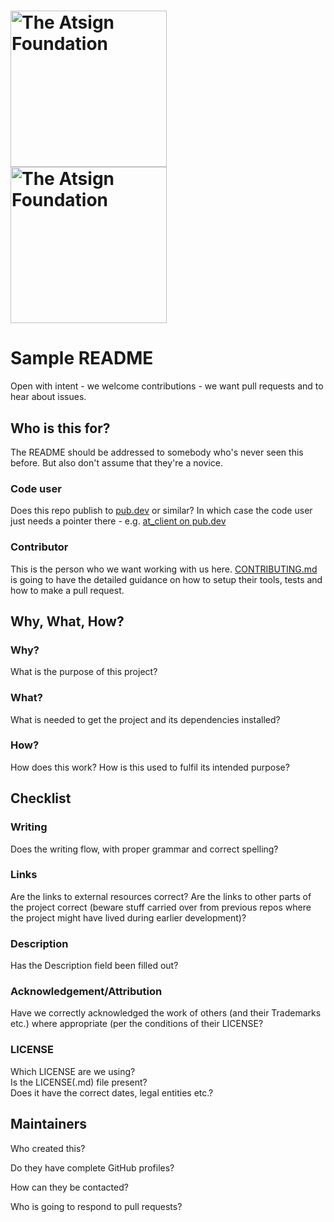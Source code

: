 <h1><a href="https://atsign.com#gh-light-mode-only"><img width=250px
src="https://atsign.com/wp-content/uploads/2022/05/atsign-logo-horizontal-color2022.svg#gh-light-mode-only"
alt="The Atsign Foundation"></a>
<a href="https://atsign.com#gh-dark-mode-only"><img width=250px
src="https://atsign.com/wp-content/uploads/2023/08/atsign-logo-horizontal-reverse2022-Color.svg#gh-dark-mode-only"
alt="The Atsign Foundation"></a></h1>

# Sample README

Open with intent - we welcome contributions - we want pull requests and to
hear about issues.

## Who is this for?

The README should be addressed to somebody who's never seen this before.
But also don't assume that they're a novice.

### Code user

Does this repo publish to [pub.dev](https://pub.dev) or similar?
In which case the code user just needs a pointer there - e.g. [at_client on pub.dev](https://pub.dev/packages/at_client)

### Contributor

This is the person who we want working with us here.
[CONTRIBUTING.md](CONTRIBUTING.md) is going to have the detailed guidance
on how to setup their tools, tests and how to make a pull request.

## Why, What, How?

### Why?

What is the purpose of this project?

### What?

What is needed to get the project and its dependencies installed?

### How?

How does this work? How is this used to fulfil its intended purpose?

## Checklist

### Writing

Does the writing flow, with proper grammar and correct spelling?

### Links

Are the links to external resources correct?
Are the links to other parts of the project correct
(beware stuff carried over from previous repos where the
project might have lived during earlier development)?

### Description

Has the Description field been filled out?

### Acknowledgement/Attribution

Have we correctly acknowledged the work of others (and their Trademarks etc.)
where appropriate (per the conditions of their LICENSE?

### LICENSE

Which LICENSE are we using?  
Is the LICENSE(.md) file present?  
Does it have the correct dates, legal entities etc.?

## Maintainers

Who created this?  

Do they have complete GitHub profiles?  

How can they be contacted?  

Who is going to respond to pull requests?  
